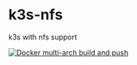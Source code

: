 # k3s-nfs
k3s with nfs support

[![Docker multi-arch build and push](https://github.com/EcoMind/k3s-nfs/actions/workflows/image.yml/badge.svg)](https://github.com/EcoMind/k3s-nfs/actions/workflows/image.yml)
